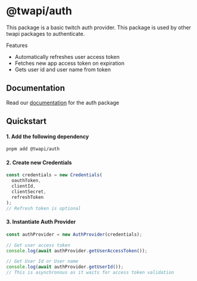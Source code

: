 # @twapi/auth

This package is a basic twitch auth provider. This package is used by other twapi packages to authenticate.

Features

- Automatically refreshes user access token
- Fetches new app access token on expiration
- Gets user id and user name from token

## Documentation

Read our [documentation](https://twapi-docs.vercel.app/auth/quickstart) for the auth package

## Quickstart

#### 1. Add the following dependency

```bash
pnpm add @twapi/auth
```

#### 2. Create new Credentials

```javascript
const credentials = new Credentials(
  oauthToken,
  clientId,
  clientSecret,
  refreshToken
);
// Refresh token is optional
```

#### 3. Instantiate Auth Provider

```js
const authProvider = new AuthProvider(credentials);

// Get user access token
console.log(await authProvider.getUserAccessToken());

// Get User Id or User name
console.log(await authProvider.getUserId());
// This is asynchronous as it waits for access token validation
```
